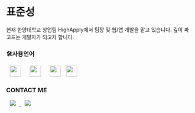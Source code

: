 <h1>표준성</h1>
현재 한양대학교 창업팀 HighApply에서 팀장 및 웹/앱 개발을 맡고 있습니다. 깊이 파고드는 개발자가 되고자 합니다.

<h3>🛠사용언어</h3>
<div>
<img src="https://svgshare.com/i/10uy.svg" style="margin-left:10px;margin-right:10px;color:#ffffff;" width="30px" height="30px" />
<img src="https://svgshare.com/i/10tx.svg" style="margin-left:10px;margin-right:10px;" width="30px" height="30px" />
<img src="https://svgshare.com/i/10uJ.svg" style="margin-left:10px;margin-right:10px;" width="30px" height="30px" />
<img src="https://svgshare.com/i/10uW.svg" style="color:#F7DF1E" width="30px" height="30px" />
</div>

<h3>CONTACT ME</h3>
<a href="https://velog.io/@standard_wish">
    <img src="http://img.shields.io/badge/Tech Blog-00D182?style=flat&logo=Emby&logoColor=white&link=https://velog.io/@987412563"
        style="height : auto; margin-left : 10px; margin-right : 10px;"/>
</a>
<a href="standardstar@hanyang.ac.kr">
    <img src="http://img.shields.io/badge/Gmail-EA4335?style=flat&logo=Gmail&logoColor=white&link=https://i987412563i@gmail.com"
        style="height : auto; margin-left : 10px; margin-right : 10px;"/>
</a>
